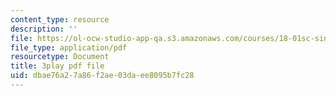 ```yaml
---
content_type: resource
description: ''
file: https://ol-ocw-studio-app-qa.s3.amazonaws.com/courses/18-01sc-single-variable-calculus-fall-2010/dbae76a27a86f2ae03daee8095b7fc28_nbtaQtX6JA.pdf
file_type: application/pdf
resourcetype: Document
title: 3play pdf file
uid: dbae76a2-7a86-f2ae-03da-ee8095b7fc28
---
```

